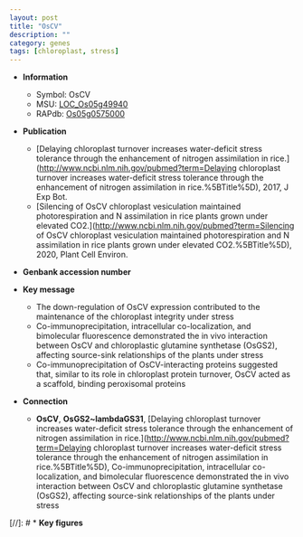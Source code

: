 ```yaml
---
layout: post
title: "OsCV"
description: ""
category: genes
tags: [chloroplast, stress]
---
```


* **Information**  
    + Symbol: OsCV  
    + MSU: [LOC_Os05g49940](http://rice.uga.edu/cgi-bin/ORF_infopage.cgi?orf=LOC_Os05g49940)  
    + RAPdb: [Os05g0575000](http://rapdb.dna.affrc.go.jp/viewer/gbrowse_details/irgsp1?name=Os05g0575000)  

* **Publication**  
    + [Delaying chloroplast turnover increases water-deficit stress tolerance through the enhancement of nitrogen assimilation in rice.](http://www.ncbi.nlm.nih.gov/pubmed?term=Delaying chloroplast turnover increases water-deficit stress tolerance through the enhancement of nitrogen assimilation in rice.%5BTitle%5D), 2017, J Exp Bot.
    + [Silencing of OsCV chloroplast vesiculation maintained photorespiration and N assimilation in rice plants grown under elevated CO2.](http://www.ncbi.nlm.nih.gov/pubmed?term=Silencing of OsCV chloroplast vesiculation maintained photorespiration and N assimilation in rice plants grown under elevated CO2.%5BTitle%5D), 2020, Plant Cell Environ.

* **Genbank accession number**  

* **Key message**  
    + The down-regulation of OsCV expression contributed to the maintenance of the chloroplast integrity under stress
    + Co-immunoprecipitation, intracellular co-localization, and bimolecular fluorescence demonstrated the in vivo interaction between OsCV and chloroplastic glutamine synthetase (OsGS2), affecting source-sink relationships of the plants under stress
    + Co-immunoprecipitation of OsCV-interacting proteins suggested that, similar to its role in chloroplast protein turnover, OsCV acted as a scaffold, binding peroxisomal proteins

* **Connection**  
    + __OsCV__, __OsGS2~lambdaGS31__, [Delaying chloroplast turnover increases water-deficit stress tolerance through the enhancement of nitrogen assimilation in rice.](http://www.ncbi.nlm.nih.gov/pubmed?term=Delaying chloroplast turnover increases water-deficit stress tolerance through the enhancement of nitrogen assimilation in rice.%5BTitle%5D),  Co-immunoprecipitation, intracellular co-localization, and bimolecular fluorescence demonstrated the in vivo interaction between OsCV and chloroplastic glutamine synthetase (OsGS2), affecting source-sink relationships of the plants under stress

[//]: # * **Key figures**  


